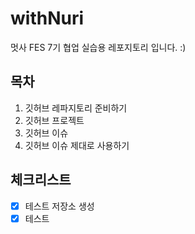 # withNuri
멋사 FES 7기 협업 실습용 레포지토리 입니다. :)

## 목차
1. 깃허브 레파지토리 준비하기
3. 깃허브 프로젝트
4. 깃허브 이슈
5. 깃허브 이슈 제대로 사용하기

## 체크리스트
- [X] 테스트 저장소 생성
- [X] 테스트
